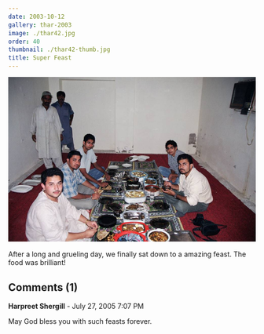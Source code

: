 ```yaml
---
date: 2003-10-12
gallery: thar-2003
image: ./thar42.jpg
order: 40
thumbnail: ./thar42-thumb.jpg
title: Super Feast
---
```


![Super Feast](./thar42.jpg)

After a long and grueling day, we finally sat down to a amazing feast. The food was brilliant!

<div id="comments">

## Comments (1)

<div id="comment">

**Harpreet Shergill** - July 27, 2005  7:07 PM

May God bless you with such feasts forever.

</div>

</div>